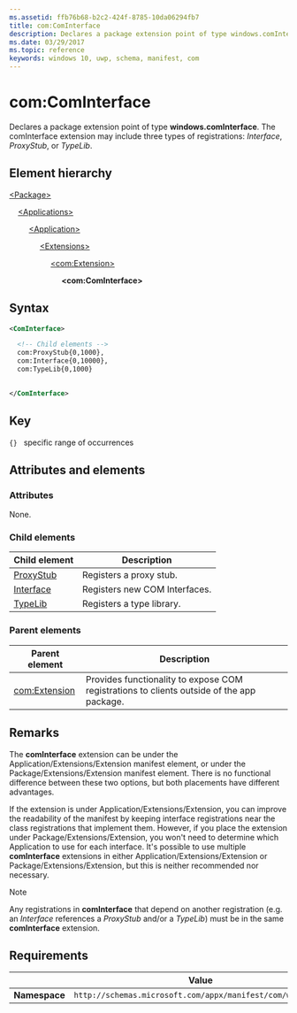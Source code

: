 ```yaml
---
ms.assetid: ffb76b68-b2c2-424f-8785-10da06294fb7
title: com:ComInterface
description: Declares a package extension point of type windows.comInterface (com:ComInterface).
ms.date: 03/29/2017
ms.topic: reference
keywords: windows 10, uwp, schema, manifest, com
---
```


# com:ComInterface

Declares a package extension point of type **windows.comInterface**. The comInterface extension may include three types of registrations: *Interface*, *ProxyStub*, or *TypeLib*.

## Element hierarchy

[\<Package\>](element-package.md)

&nbsp;&nbsp;&nbsp;&nbsp;[\<Applications\>](element-applications.md)

&nbsp;&nbsp;&nbsp;&nbsp; &nbsp;&nbsp;&nbsp;&nbsp;[\<Application\>](element-application.md)

&nbsp;&nbsp;&nbsp;&nbsp; &nbsp;&nbsp;&nbsp;&nbsp; &nbsp;&nbsp;&nbsp;&nbsp;[\<Extensions\>](element-1-extensions.md)

&nbsp;&nbsp;&nbsp;&nbsp; &nbsp;&nbsp;&nbsp;&nbsp; &nbsp;&nbsp;&nbsp;&nbsp; &nbsp;&nbsp;&nbsp;&nbsp;[\<com:Extension\>](element-com-extension.md)

&nbsp;&nbsp;&nbsp;&nbsp; &nbsp;&nbsp;&nbsp;&nbsp; &nbsp;&nbsp;&nbsp;&nbsp; &nbsp;&nbsp;&nbsp;&nbsp; &nbsp;&nbsp;&nbsp;&nbsp;**\<com:ComInterface\>**

## Syntax

```xml
<ComInterface>

  <!-- Child elements -->
  com:ProxyStub{0,1000},
  com:Interface{0,10000},
  com:TypeLib{0,1000}
  

</ComInterface>
```

## Key

`{}`   specific range of occurrences

## Attributes and elements

### Attributes

None.

### Child elements

| Child element | Description |
|-|-|
| [ProxyStub](element-com-proxystub.md) | Registers a proxy stub. |
| [Interface](element-com-interface.md) | Registers new COM Interfaces. |
| [TypeLib](element-com-typelib.md) | Registers a type library. |

### Parent elements

| Parent element | Description |
|-|-|
| [com:Extension](element-com-extension.md) | Provides functionality to expose COM registrations to clients outside of the app package. |

## Remarks

The **comInterface** extension can be under the Application/Extensions/Extension manifest element, or under the Package/Extensions/Extension manifest element. There is no functional difference between these two options, but both placements have different advantages.

If the extension is under Application/Extensions/Extension, you can improve the readability of the manifest by keeping interface registrations near the class registrations that implement them. However, if you place the extension under Package/Extensions/Extension, you won't need to determine which Application to use for each interface. It's possible to use multiple **comInterface** extensions in either Application/Extensions/Extension or Package/Extensions/Extension, but this is neither recommended nor necessary.

> [!NOTE]
> Any registrations in **comInterface** that depend on another registration (e.g. an *Interface* references a *ProxyStub* and/or a *TypeLib*) must be in the same **comInterface** extension.

## Requirements

|   | Value  |
|--|--|
| **Namespace** | `http://schemas.microsoft.com/appx/manifest/com/windows10` |
